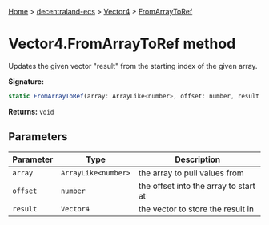 [Home](./index) &gt; [decentraland-ecs](./decentraland-ecs.md) &gt; [Vector4](./decentraland-ecs.vector4.md) &gt; [FromArrayToRef](./decentraland-ecs.vector4.fromarraytoref.md)

# Vector4.FromArrayToRef method

Updates the given vector "result" from the starting index of the given array.

**Signature:**
```javascript
static FromArrayToRef(array: ArrayLike<number>, offset: number, result: Vector4): void;
```
**Returns:** `void`

## Parameters

|  Parameter | Type | Description |
|  --- | --- | --- |
|  `array` | `ArrayLike<number>` | the array to pull values from |
|  `offset` | `number` | the offset into the array to start at |
|  `result` | `Vector4` | the vector to store the result in |

